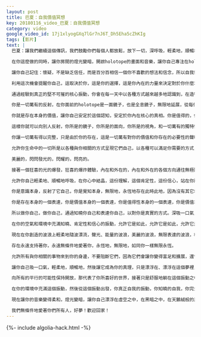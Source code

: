 ```yaml
---
layout: post
title: 巴夏：自我價值冥想
key: 20180116_video_巴夏：自我價值冥想
category: video
google_video_id: 17j1xlyogGXq7lGr7nJ6T_Dh5Eha5cZhKIg
tags: [影片]
text: |
  巴夏：讓我們繼續這個傳訊，我們鼓勵你們每個人都放鬆，放下一切，深呼吸，輕柔地，順暢地呼吸。

  在你這麼做的同時，讓你房間的燈光變暗，開啟holotope的畫面和音樂，讓你自己專注在holotope的中心，讓光的圖案在屏幕的表面舞動進入你的眼睛，允許那些入口在你大腦中，在你的神經網路中敞開，那會最有益於你，在你生命中以最適當的方式，來讓你擴展和放開，通往你價值的真相。

  讓你自己記住：懷疑，不是缺乏信任，而是百分百相信一個你不喜歡的想法和信念，所以自我懷疑，只不過是相信了一個你告訴自己不起作用的故事。作為無限創造的一個面向，那個故事並不能代表你真正是誰，你真正是什麼，那麼當你呼吸的同時，放下所有你擔憂的東西，放下不再服務於你的思想和信念。讓你自已放鬆進入一切萬有無條件的大力支持中。

  利用這次機會提醒你自己，這取決於你，這是你的選擇，這是你內在的力量來決定對於你什麼才是真實的。隨著坦誠的自我反省，深入探索和明確的調查研究你將會發覺知曉你自己，你真正的自己。

  通過經驗到真正的堅不可摧的核心振動，你會在每一天中以各種方式越來越多地認識到，在造物心目中你是有價值的，否則你不會存在的，你是合理的，你是值得的，你值得完全表達你的喜悅，你值得讓一切萬有反映和代表了那種喜悅和和平，那種激情和興奮，那種創造力和想像力。它們被你的核心頻率，你的振動特徵所吸引，而它自身的這個振動特徵就是你存在的認可，你的存在即證明了你的價值。

  你是一切萬有的反射，在你面前的holotope是一面鏡子，也是全息鏡子，無限地延展，從每個角度延展到每個反射，延展到每個平行現實，平行現實包含在你的意識當中。

  你就是存在本身的價值，讓你自己安定於這個認知，安定於你內在核心的真相。你是值得的，你是有價值的，你是值得被愛的，你是值得被支持的，你是值得存在的，你是值得享受的，你是值得交往互動的，你值得所有對你來說是真實的表達。

  這樣你就可以向別人反射，你所是的鏡子，你所是的面向，你所是的視角，和一切萬有的獨特性。作為一切萬有，它的存在是絕對有必要的。因為沒有你，它就不會是完整的。這就是你是有價值的，你是合理的原因。

  你讓一切萬有得以完整，只是由於你的存在，這是一切萬有對你的價值和你存在的必要性的聲明。它如同存在本身，是可論證的；它如同存在本身，是一個事實；它如同存在本身，是它所是。

  允許你生命中的一切所是以各種與你相關的方式呈現它們自己，以各種可以滿足你需要的方式，這會支持你越來越成為，每天越來越多地意識到更多的你自己，意識到你是越來越擴展的存有。而這個物質層面的顯現，這個你通靈傳導的物質人格，進入你這個人，這只是你的一個面向，這只是一個面具、體驗和表達，這是一條道路，這是你表達自我的一種方式，這只是無限種方式之中的一種方式，因為你就是一切萬有，作為它的一個面向體驗它自己，作為其存在的多維結晶其中一面的反射。

  美麗的，閃閃發光的，閃耀的，閃亮的。

  接著一個狂喜的光的爆發，狂喜的爆炸體驗，內在和外在的，內在和外在的各個方向通往無極限。允許自己隨波逐流在你本質的領悟當中，你的真理當中，你的存在當中，與它一起流動，讓它帶你到達夢幻般的彼岸，讓你自己知道人生就像一場美妙的夢，在你存在的夢裡唯有的一個非常特別的視角，也在一切萬有的夢境裡。一切萬有夢見了你，你也同樣夢見了它。

  允許你自己輕柔地、順暢地呼吸，在你心中結晶，這份理解，這個肯定性，這份信心，站在你所在的地面上，雙腳穩穩地扎根，扎根在地球的表面上，然後你的眼睛遙望著天空和星星，認識到你是站在兩者之間，這是天地之合，在你持有的存在之中，在你的心中，在你的頭腦之中，在你的靈魂之中。

  你是意識本身，反射了它自己，你是覺知本身，無限地，永恆地存在此時此地，因為沒有其它地方可以存在了，而且也沒有其它時間可以去了。

  你是存在本身的一個表達，你是價值本身的一個表達，你是值得性本身的一個表達，你是價值本身，你是感謝本身，你是感恩本身，你是這些事物的本質，這些事物和這些體驗的種子。你是時空的種子，以它所能的所有方式來表達它自己。這是一個美麗的、藝術創造性的和想像力的表達。

  所以做你自己，做你自己，通過知曉你自己和表達你自己，以對你是真實的方式。深吸一口氣，然後呼出去⋯⋯，就像岸邊的海浪，深吸一口氣，然後呼出去⋯⋯再深吸一口氣然後屏住呼吸，繼續屏住屏住，然後把氣吹出去⋯⋯

  在你的空氣和環境中充滿知曉、肯定性和信心的振動，允許它是如此，允許它是如此，允許它是如此。

  現在在你創造的波浪上輕柔地隨波漂流，聲光、能量的波浪，美麗的波浪，無限表達的波浪，極樂的波浪。感覺到你永恆的本質在閃耀，就像他漂流在，順著造物的湧流漂蕩，不可阻擋地、自然而然地進入你的更高自我當中，深情地告在，懷抱在存在的臂膀之中。

  存在永遠支持著你，永遠無條件地愛著你，永恆地，無限地，如同你一樣無限永恆。

  允許所有與你相關的事物來到你的身邊，不要阻斷它們，因為它們會讓你變得富足和擴展，還會讓你快樂和啟發你。你會感覺到愛在你的心中綻放，所有這一切的愛和一切萬有的愛，它們都將是同樣的愛，知曉你自己，在這個鏡子中看到你自己，在這無限的鏡像中，就像真正的你，無限地連接到所有的一切。

  讓你自己吸一口氣，輕柔地，順暢地，然後讓它成為你的真理，只是漂浮在、漂浮在這個夢裡，漂浮在這個實相中，只是漂流和做夢，隨波漂流和夢想。

  向所有的平行的可能性保持開放，那代表了你所喜好的世界，接著只是舒服地躺在這個振動之中，然後允許它發生，允許它像花兒一樣開放，當它面向太陽，這樣它就充滿了太陽溫暖的能量，溫暖的陽光，溫暖的愛，你是光的花園。

  在你的環境中充滿這個振動，然後從這個振動出發，你真正自我的振動，你知曉的自我，你完全值得的自我，吸氣，吸氣，讓它成為你自己的振動，並且在你的心中帶著它，從現在直到永遠。因為它是你的燈塔，照亮了你前進的道路，對你自己真實。

  現在讓你的音樂變得柔和，燈光變暗，讓你自己漂浮在虛空之中，在黑暗之中，在天鵝絨般的黑色之中，讓一切變得柔和，一切逐漸消散，在造物的考驗之中，只是漂流和做夢，只是隨波漂流和夢想，只是隨波漂流和夢見，然後呼吸。呼吸，輕柔地、順暢地，充滿愛的，充滿力量的，在確定無疑和信心中，衷心地感謝你的存在，對你所有的潛力敞開心扉，那麼你將會茁壯成長。

  我們無條件地愛著你們所有人，好夢！歡迎回家！
---
```


{%- include algolia-hack.html -%}
